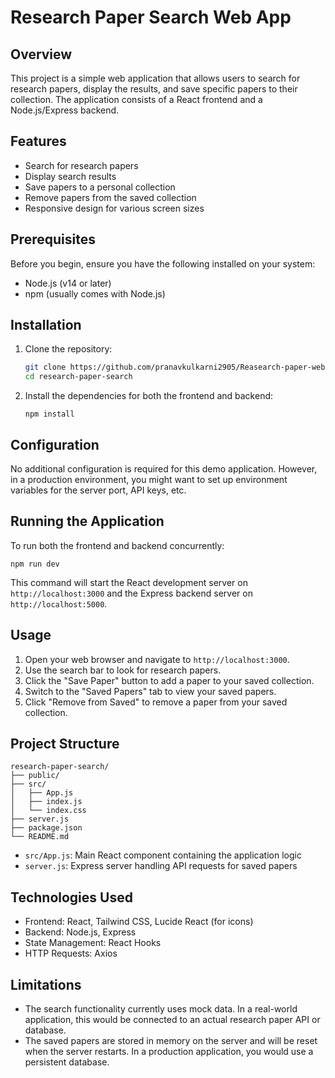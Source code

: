 # Research Paper Search Web App

## Overview

This project is a simple web application that allows users to search for research papers, display the results, and save specific papers to their collection. The application consists of a React frontend and a Node.js/Express backend.

## Features

- Search for research papers
- Display search results
- Save papers to a personal collection
- Remove papers from the saved collection
- Responsive design for various screen sizes

## Prerequisites

Before you begin, ensure you have the following installed on your system:

- Node.js (v14 or later)
- npm (usually comes with Node.js)

## Installation

1. Clone the repository:

   ```bash
   git clone https://github.com/pranavkulkarni2905/Reasearch-paper-web-app.git
   cd research-paper-search
   ```

2. Install the dependencies for both the frontend and backend:

   ```shell
   npm install
   ```

## Configuration

No additional configuration is required for this demo application. However, in a production environment, you might want to set up environment variables for the server port, API keys, etc.

## Running the Application

To run both the frontend and backend concurrently:

   ```shell
   npm run dev
   ```

This command will start the React development server on `http://localhost:3000` and the Express backend server on `http://localhost:5000`.

## Usage

1. Open your web browser and navigate to `http://localhost:3000`.
2. Use the search bar to look for research papers.
3. Click the "Save Paper" button to add a paper to your saved collection.
4. Switch to the "Saved Papers" tab to view your saved papers.
5. Click "Remove from Saved" to remove a paper from your saved collection.

## Project Structure

```plaintext
research-paper-search/
├── public/
├── src/
│   ├── App.js
│   ├── index.js
│   └── index.css
├── server.js
├── package.json
└── README.md
```

- `src/App.js`: Main React component containing the application logic
- `server.js`: Express server handling API requests for saved papers

## Technologies Used

- Frontend: React, Tailwind CSS, Lucide React (for icons)
- Backend: Node.js, Express
- State Management: React Hooks
- HTTP Requests: Axios

## Limitations

- The search functionality currently uses mock data. In a real-world application, this would be connected to an actual research paper API or database.
- The saved papers are stored in memory on the server and will be reset when the server restarts. In a production application, you would use a persistent database.
